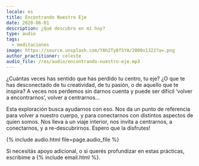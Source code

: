 ```yaml
---
locale: es
title: Encontrando Nuestro Eje
date: 2020-06-01
description: ¿Qué descubro en mí hoy?
type: audio
tags:
  - meditaciones
image: https://source.unsplash.com/YAh2Ty8fSYA/2000x1322?a=.png
author_practitioner: celeste
audio_file: /res/audio/encontrando-nuestro-eje.mp3
---
```


¿Cuántas veces has sentido que has perdido tu centro, tu eje? ¿O que te has desconectado de tu creatividad, de tu
pasión, o de aquello que te inspira? A veces nos perdemos sin darnos cuenta y puede ser difícil ‘volver a encontrarnos’,
volver a centrarnos... 

Esta exploración busca ayudarnos con eso. Nos da un punto de referencia para volver a nuestro
cuerpo, y para conectarnos con distintos aspectos de quien somos. Nos lleva a un viaje interior, nos invita a
centrarnos, a conectarnos, y a re-descubrirnos.  Espero que la disfrutes!


{% include audio.html  file=page.audio_file %}

Si necesitás apoyo adicional, o si querés profundizar en estas prácticas, escribime a {% include email.html %}.
